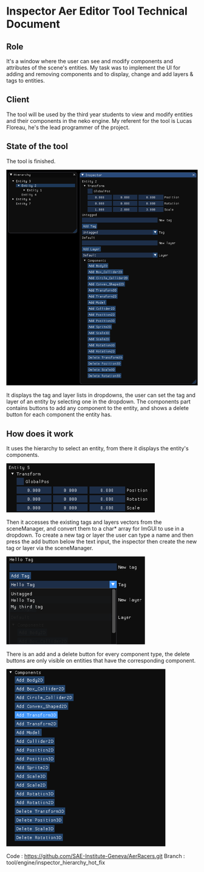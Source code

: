 # Inspector Aer Editor Tool Technical Document

## Role

It's a window where the user can see and modify components and attributes of the scene's entities.
My task was to implement the UI for adding and removing components and to display, change and add layers & tags to entities.

## Client

The tool will be used by the third year students to view and modify entities and their components in the neko engine.
My referent for the tool is Lucas Floreau, he's the lead programmer of the project.

## State of the tool

The tool is finished.

![inspector](/images/Inspector.png)

It displays the tag and layer lists in dropdowns, the user can set the tag and layer of an entity by selecting one in the dropdown.
The components part contains buttons to add any component to the entity, and shows a delete button for each component the entity has.


## How does it work

It uses the hierarchy to select an entity, from there it displays the entity's components.

![transform](/images/transform.png)

Then it accesses the existing tags and layers vectors from the sceneManager, and convert them to a char* array for ImGUI to use in a dropdown.
To create a new tag or layer the user can type a name and then press the add button below the text input, the inspector then create the new tag or layer via the sceneManager.

![tag](/images/tag.png)

There is an add and a delete button for every component type, the delete buttons are only visible on entities that have the corresponding component.

![buttons](/images/buttons.png)


Code : https://github.com/SAE-Institute-Geneva/AerRacers.git 
Branch : tool/engine/inspector_hierarchy_hot_fix
